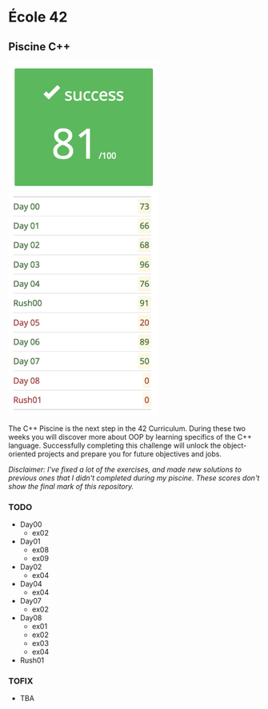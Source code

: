 # École 42

## Piscine C++

<img src="resources/grade.png" width="300" />
<img src="resources/piscine-c++-finalmark.png" width="300" />

The C++ Piscine is the next step in the 42 Curriculum. During these two weeks
you will discover more about OOP by learning specifics of the C++ language.
Successfully completing this challenge will unlock the object-oriented
projects and prepare you for future objectives and jobs.

*Disclaimer: I've fixed a lot of the exercises, and made new solutions
to previous ones that I didn't completed during my piscine.
These scores don't show the final mark of this repository.*

### TODO

* Day00
	- ex02
* Day01
	- ex08
	- ex09
* Day02
	- ex04
* Day04
	- ex04
* Day07
	- ex02
* Day08
	- ex01
	- ex02
	- ex03
	- ex04
* Rush01

### TOFIX

* TBA
